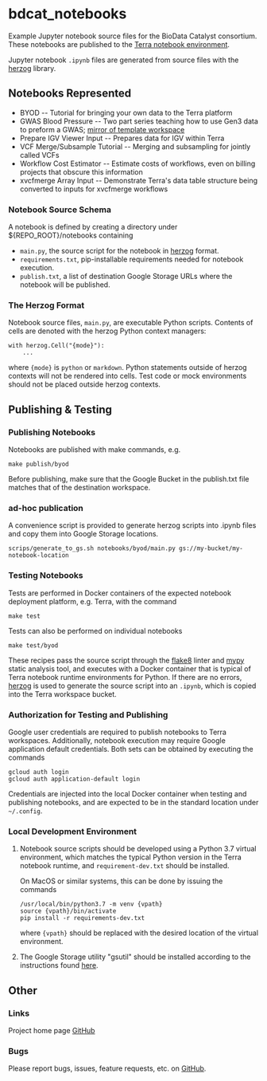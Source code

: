 # bdcat_notebooks
Example Jupyter notebook source files for the BioData Catalyst consortium. These notebooks are published to the
[Terra notebook environment](https://support.terra.bio/hc/en-us/articles/360027237871-Terra-s-Jupyter-Notebooks-environment-Part-I-Key-components).

Jupyter notebook `.ipynb` files are generated from source files with the
[herzog](https://github.com/xbrianh/herzog) library. 

## Notebooks Represented
* BYOD -- Tutorial for bringing your own data to the Terra platform
* GWAS Blood Pressure -- Two part series teaching how to use Gen3 data to preform a GWAS; [mirror of template workspace](https://app.gitbook.com/@bdcatalyst/s/biodata-catalyst-tutorials/tutorials/terra-tutorials/bdcatalyst-gwas-terra-gen3-dockstore)
* Prepare IGV Viewer Input -- Prepares data for IGV within Terra
* VCF Merge/Subsample Tutorial -- Merging and subsampling for jointly called VCFs
* Workflow Cost Estimator -- Estimate costs of workflows, even on billing projects that obscure this information
* xvcfmerge Array Input -- Demonstrate Terra's data table structure being converted to inputs for xvcfmerge workflows

### Notebook Source Schema
A notebook is defined by creating a directory under ${REPO_ROOT}/notebooks containing
  - `main.py`, the source script for the notebook in [herzog](https://github.com/xbrianh/herzog) format.
  - `requirements.txt`, pip-installable requirements needed for notebook execution.
  - `publish.txt`, a list of destination Google Storage URLs where the notebook will be published.

### The Herzog Format
Notebook source files, `main.py`, are executable Python scripts. Contents of cells are denoted with the herzog
Python context managers:
```
with herzog.Cell("{mode}"):
	...
```
where `{mode}` is `python` or `markdown`. Python statements outside of herzog contexts will not be rendered into
cells. Test code or mock environments should not be placed outside herzog contexts.

## Publishing & Testing

### Publishing Notebooks
Notebooks are published with make commands, e.g.
```
make publish/byod
```
Before publishing, make sure that the Google Bucket in the publish.txt file matches that of the destination workspace. 

### ad-hoc publication
A convenience script is provided to generate herzog scripts into .ipynb files and copy them into Google Storage
locations.
```
scrips/generate_to_gs.sh notebooks/byod/main.py gs://my-bucket/my-notebook-location
```

### Testing Notebooks
Tests are performed in Docker containers of the expected notebook deployment platform, e.g. Terra, with the command
```
make test
```

Tests can also be performed on individual notebooks
```
make test/byod
```

These recipes pass the source script through the [flake8](https://flake8.pycqa.org/en/latest/) linter and
[mypy](https://mypy.readthedocs.io/en/stable/) static analysis tool, and executes with a Docker container that is
typical of Terra notebook runtime environments for Python. If there are no errors,
[herzog](https://github.com/xbrianh/herzog) is used to generate the source script into an `.ipynb`, which is copied
into the Terra workspace bucket.

### Authorization for Testing and Publishing

Google user credentials are required to publish notebooks to Terra workspaces. Additionally, notebook execution may
require Google application default credentials. Both sets can be obtained by executing the commands
```
gcloud auth login
gcloud auth application-default login
```

Credentials are injected into the local Docker container when testing and publishing notebooks, and are expected to be
in the standard location under `~/.config`.

### Local Development Environment

1. Notebook source scripts should be developed using a Python 3.7 virtual environment, which matches the typical Python version
   in the Terra notebook runtime, and `requirement-dev.txt` should be installed.

   On MacOS or similar systems, this can be done by issuing the commands
   ```
   /usr/local/bin/python3.7 -m venv {vpath}
   source {vpath}/bin/activate
   pip install -r requirements-dev.txt
   ```
   where `{vpath}` should be replaced with the desired location of the virtual environment.

2. The Google Storage utility "gsutil" should be installed according to the instructions found
   [here](https://cloud.google.com/storage/docs/gsutil_install).

## Other
### Links
Project home page [GitHub](https://github.com/DataBiosphere/bdcat_notebooks)  

### Bugs
Please report bugs, issues, feature requests, etc. on [GitHub](https://github.com/DataBiosphere/bdcat_notebooks).
